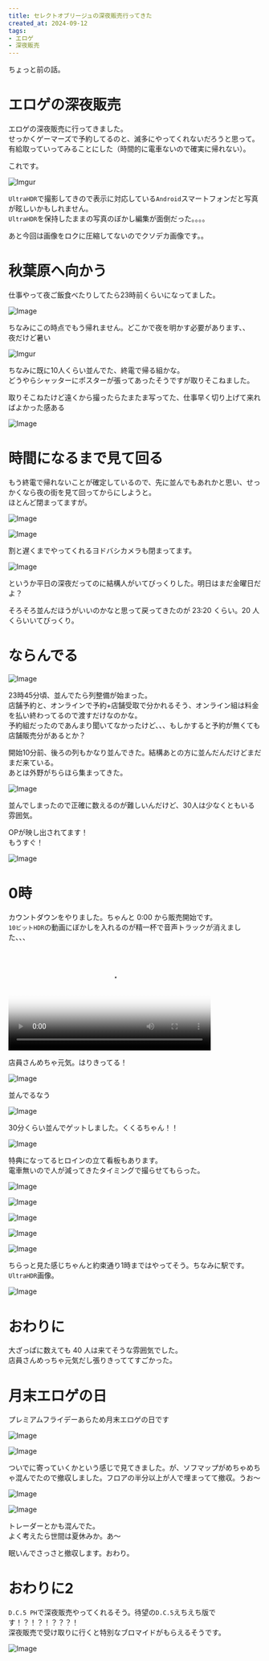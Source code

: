 ```yaml
---
title: セレクトオブリージュの深夜販売行ってきた
created_at: 2024-09-12
tags:
- エロゲ
- 深夜販売
---
```

ちょっと前の話。

# エロゲの深夜販売
エロゲの深夜販売に行ってきました。  
せっかくゲーマーズで予約してるのと、滅多にやってくれないだろうと思って。有給取っていってみることにした（時間的に電車ないので確実に帰れない）。  

これです。  

![Imgur](https://i.imgur.com/ELNbX1G.png)

`UltraHDR`で撮影してきので表示に対応している`Android`スマートフォンだと写真が眩しいかもしれません。  
`UltraHDR`を保持したままの写真のぼかし編集が面倒だった。。。。  

あと今回は画像をロクに圧縮してないのでクソデカ画像です。。

# 秋葉原へ向かう
仕事やって夜ご飯食べたりしてたら23時前くらいになってました。  

![Image](https://raw.githubusercontent.com/takusan23/UltraHdrBlurEdit/master/result/image1.jpg)

ちなみにこの時点でもう帰れません。どこかで夜を明かす必要があります、、  
夜だけど暑い

![Imgur](https://i.imgur.com/eFNujqT.png)

ちなみに既に10人くらい並んでた、終電で帰る組かな。  
どうやらシャッターにポスターが張ってあったそうですが取りそこねました。

取りそこねたけど遠くから撮ったらたまたま写ってた、仕事早く切り上げて来ればよかった感ある

![Image](https://raw.githubusercontent.com/takusan23/UltraHdrBlurEdit/master/result/image2.jpg)

# 時間になるまで見て回る
もう終電で帰れないことが確定しているので、先に並んでもあれかと思い、せっかくなら夜の街を見て回ってからにしようと。  
ほとんど閉まってますが。

![Image](https://raw.githubusercontent.com/takusan23/UltraHdrBlurEdit/master/result/image4.jpg)

![Image](https://raw.githubusercontent.com/takusan23/UltraHdrBlurEdit/master/result/image5.jpg)

割と遅くまでやってくれるヨドバシカメラも閉まってます。  

![Image](https://raw.githubusercontent.com/takusan23/UltraHdrBlurEdit/master/result/image3.jpg)

というか平日の深夜だってのに結構人がいてびっくりした。明日はまだ金曜日だよ？

そろそろ並んだほうがいいのかなと思って戻ってきたのが 23:20 くらい。20 人くらいいてびっくり。

# ならんでる

![Image](https://raw.githubusercontent.com/takusan23/UltraHdrBlurEdit/master/result/image6.jpg)

23時45分頃、並んでたら列整備が始まった。  
店舗予約と、オンラインで予約+店舗受取で分かれるそう、オンライン組は料金を払い終わってるので渡すだけなのかな。  
予約組だったのであんまり聞いてなかったけど、、、もしかすると予約が無くても店舗販売分があるとか？

開始10分前、後ろの列もかなり並んできた。結構あとの方に並んだんだけどまだまだ来ている。  
あとは外野がちらほら集まってきた。

![Image](https://raw.githubusercontent.com/takusan23/UltraHdrBlurEdit/master/result/image7.jpg)

並んでしまったので正確に数えるのが難しいんだけど、30人は少なくともいる雰囲気。

OPが映し出されてます！  
もうすぐ！

![Image](https://raw.githubusercontent.com/takusan23/UltraHdrBlurEdit/master/result/image8.jpg)

# 0時
カウントダウンをやりました。ちゃんと 0:00 から販売開始です。  
`10ビットHDR`の動画にぼかしを入れるのが精一杯で音声トラックが消えました、、、

<video width="80%" controls poster="https://raw.githubusercontent.com/takusan23/UltraHdrBlurEdit/master/result/image9.jpg" src="https://github.com/takusan23/MediaCodecOpenGLHdr/raw/master/result/10bit_hdr_video_opengl_mediarecorder_blur_streaming.mp4"></video>

店員さんめちゃ元気。はりきってる！

![Image](https://raw.githubusercontent.com/takusan23/UltraHdrBlurEdit/master/result/image9.jpg)

並んでるなう

![Image](https://raw.githubusercontent.com/takusan23/UltraHdrBlurEdit/master/result/image20.jpg)

30分くらい並んでゲットしました。くくるちゃん！！

![Image](https://raw.githubusercontent.com/takusan23/UltraHdrBlurEdit/master/result/image11.jpg)

特典になってるヒロインの立て看板もあります。  
電車無いので人が減ってきたタイミングで撮らせてもらった。

![Image](https://raw.githubusercontent.com/takusan23/UltraHdrBlurEdit/master/result/image22.jpg)

![Image](https://raw.githubusercontent.com/takusan23/UltraHdrBlurEdit/master/result/image10.jpg)

![Image](https://raw.githubusercontent.com/takusan23/UltraHdrBlurEdit/master/result/image13.jpg)

![Image](https://raw.githubusercontent.com/takusan23/UltraHdrBlurEdit/master/result/image14.jpg)

![Image](https://raw.githubusercontent.com/takusan23/UltraHdrBlurEdit/master/result/image15.jpg)

ちらっと見た感じちゃんと約束通り1時まではやってそう。ちなみに駅です。`UltraHDR`画像。

![Image](https://raw.githubusercontent.com/takusan23/UltraHdrBlurEdit/master/result/image12.jpg)

# おわりに
大ざっぱに数えても 40 人は来てそうな雰囲気でした。  
店員さんめっちゃ元気だし張りきっててすごかった。

# 月末エロゲの日
プレミアムフライデーあらため月末エロゲの日です

![Image](https://raw.githubusercontent.com/takusan23/UltraHdrBlurEdit/master/result/image16.JPG)

![Image](https://raw.githubusercontent.com/takusan23/UltraHdrBlurEdit/master/result/image17.JPG)

ついでに寄っていくかという感じで見てきました。が、ソフマップがめちゃめちゃ混んでたので撤収しました。フロアの半分以上が人で埋まってて撤収。うお～

![Image](https://raw.githubusercontent.com/takusan23/UltraHdrBlurEdit/master/result/image18.jpg)

![Image](https://raw.githubusercontent.com/takusan23/UltraHdrBlurEdit/master/result/image19.JPG)

トレーダーとかも混んでた。  
よく考えたら世間は夏休みか。あ～

眠いんでさっさと撤収します。おわり。

# おわりに2
`D.C.5 PH`で深夜販売やってくれるそう。待望の`D.C.5`えちえち版です！？！？！？？？！  
深夜販売で受け取りに行くと特別なブロマイドがもらえるそうです。

![Image](https://raw.githubusercontent.com/takusan23/UltraHdrBlurEdit/master/result/image21.jpg)